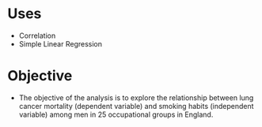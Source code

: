 # Uses
- Correlation
- Simple Linear Regression

# Objective 
- The objective of the analysis is to explore the relationship between lung cancer mortality (dependent variable) and smoking habits (independent variable) among men in 25 occupational groups in England. 
